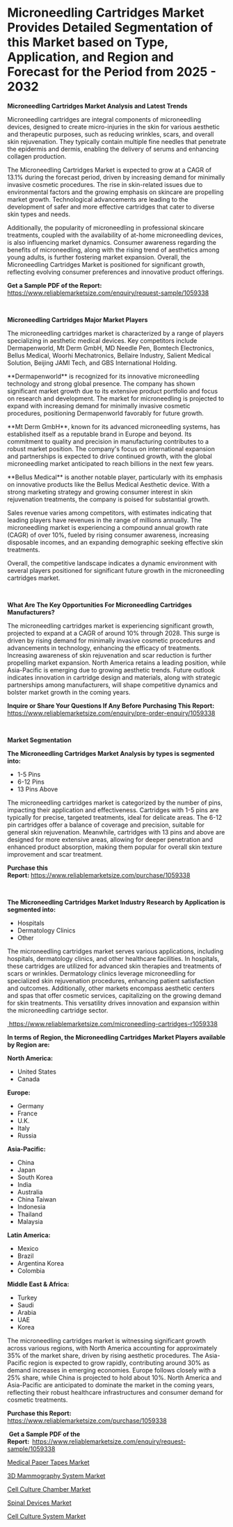 <p><h1>Microneedling Cartridges Market Provides Detailed Segmentation of this Market based on Type, Application, and Region and Forecast for the Period from 2025 - 2032</h1></p><p><strong>Microneedling Cartridges Market Analysis and Latest Trends</strong></p>
<p><p>Microneedling cartridges are integral components of microneedling devices, designed to create micro-injuries in the skin for various aesthetic and therapeutic purposes, such as reducing wrinkles, scars, and overall skin rejuvenation. They typically contain multiple fine needles that penetrate the epidermis and dermis, enabling the delivery of serums and enhancing collagen production.</p><p>The Microneedling Cartridges Market is expected to grow at a CAGR of 13.1% during the forecast period, driven by increasing demand for minimally invasive cosmetic procedures. The rise in skin-related issues due to environmental factors and the growing emphasis on skincare are propelling market growth. Technological advancements are leading to the development of safer and more effective cartridges that cater to diverse skin types and needs.</p><p>Additionally, the popularity of microneedling in professional skincare treatments, coupled with the availability of at-home microneedling devices, is also influencing market dynamics. Consumer awareness regarding the benefits of microneedling, along with the rising trend of aesthetics among young adults, is further fostering market expansion. Overall, the Microneedling Cartridges Market is positioned for significant growth, reflecting evolving consumer preferences and innovative product offerings.</p></p>
<p><strong>Get a Sample PDF of the Report:&nbsp;</strong> <a href="https://www.reliablemarketsize.com/enquiry/request-sample/1059338?utm_campaign=2041&utm_medium=2&utm_source=Github&utm_content=ia&utm_term=03032025&utm_id=microneedling-cartridges">https://www.reliablemarketsize.com/enquiry/request-sample/1059338</a></p>
<p>&nbsp;</p>
<p><strong>Microneedling Cartridges Major Market Players</strong></p>
<p><p>The microneedling cartridges market is characterized by a range of players specializing in aesthetic medical devices. Key competitors include Dermapenworld, Mt Derm GmbH, MD Needle Pen, Bomtech Electronics, Bellus Medical, Woorhi Mechatronics, Bellaire Industry, Salient Medical Solution, Beijing JAMI Tech, and GBS International Holding.</p><p>**Dermapenworld** is recognized for its innovative microneedling technology and strong global presence. The company has shown significant market growth due to its extensive product portfolio and focus on research and development. The market for microneedling is projected to expand with increasing demand for minimally invasive cosmetic procedures, positioning Dermapenworld favorably for future growth.</p><p>**Mt Derm GmbH**, known for its advanced microneedling systems, has established itself as a reputable brand in Europe and beyond. Its commitment to quality and precision in manufacturing contributes to a robust market position. The company's focus on international expansion and partnerships is expected to drive continued growth, with the global microneedling market anticipated to reach billions in the next few years.</p><p>**Bellus Medical** is another notable player, particularly with its emphasis on innovative products like the Bellus Medical Aesthetic device. With a strong marketing strategy and growing consumer interest in skin rejuvenation treatments, the company is poised for substantial growth.</p><p>Sales revenue varies among competitors, with estimates indicating that leading players have revenues in the range of millions annually. The microneedling market is experiencing a compound annual growth rate (CAGR) of over 10%, fueled by rising consumer awareness, increasing disposable incomes, and an expanding demographic seeking effective skin treatments. </p><p>Overall, the competitive landscape indicates a dynamic environment with several players positioned for significant future growth in the microneedling cartridges market.</p></p>
<p>&nbsp;</p>
<p><strong>What Are The Key Opportunities For Microneedling Cartridges Manufacturers?</strong></p>
<p><p>The microneedling cartridges market is experiencing significant growth, projected to expand at a CAGR of around 10% through 2028. This surge is driven by rising demand for minimally invasive cosmetic procedures and advancements in technology, enhancing the efficacy of treatments. Increasing awareness of skin rejuvenation and scar reduction is further propelling market expansion. North America retains a leading position, while Asia-Pacific is emerging due to growing aesthetic trends. Future outlook indicates innovation in cartridge design and materials, along with strategic partnerships among manufacturers, will shape competitive dynamics and bolster market growth in the coming years.</p></p>
<p><strong>Inquire or Share Your Questions If Any Before Purchasing This Report:</strong> <a href="https://www.reliablemarketsize.com/enquiry/pre-order-enquiry/1059338?utm_campaign=2041&utm_medium=2&utm_source=Github&utm_content=ia&utm_term=03032025&utm_id=microneedling-cartridges">https://www.reliablemarketsize.com/enquiry/pre-order-enquiry/1059338</a></p>
<p>&nbsp;</p>
<p><strong>Market Segmentation</strong></p>
<p><strong>The Microneedling Cartridges Market Analysis by types is segmented into:</strong></p>
<p><ul><li>1-5 Pins</li><li>6-12 Pins</li><li>13 Pins Above</li></ul></p>
<p><p>The microneedling cartridges market is categorized by the number of pins, impacting their application and effectiveness. Cartridges with 1-5 pins are typically for precise, targeted treatments, ideal for delicate areas. The 6-12 pin cartridges offer a balance of coverage and precision, suitable for general skin rejuvenation. Meanwhile, cartridges with 13 pins and above are designed for more extensive areas, allowing for deeper penetration and enhanced product absorption, making them popular for overall skin texture improvement and scar treatment.</p></p>
<p><strong>Purchase this Report:&nbsp;</strong><a href="https://www.reliablemarketsize.com/purchase/1059338?utm_campaign=2041&utm_medium=2&utm_source=Github&utm_content=ia&utm_term=03032025&utm_id=microneedling-cartridges">https://www.reliablemarketsize.com/purchase/1059338</a></p>
<p>&nbsp;</p>
<p><strong>The Microneedling Cartridges Market Industry Research by Application is segmented into:</strong></p>
<p><ul><li>Hospitals</li><li>Dermatology Clinics</li><li>Other</li></ul></p>
<p><p>The microneedling cartridges market serves various applications, including hospitals, dermatology clinics, and other healthcare facilities. In hospitals, these cartridges are utilized for advanced skin therapies and treatments of scars or wrinkles. Dermatology clinics leverage microneedling for specialized skin rejuvenation procedures, enhancing patient satisfaction and outcomes. Additionally, other markets encompass aesthetic centers and spas that offer cosmetic services, capitalizing on the growing demand for skin treatments. This versatility drives innovation and expansion within the microneedling cartridge sector.</p></p>
<p><a href="https://www.reliablemarketsize.com/microneedling-cartridges-r1059338?utm_campaign=2041&utm_medium=2&utm_source=Github&utm_content=ia&utm_term=03032025&utm_id=microneedling-cartridges">&nbsp;https://www.reliablemarketsize.com/microneedling-cartridges-r1059338</a></p>
<p><strong>In terms of Region, the Microneedling Cartridges Market Players available by Region are:</strong></p>
<p>
    <p> <strong> North America: </strong>
        <ul>
            <li>United States</li>
            <li>Canada</li>
        </ul>
        </p> 
    <p> <strong> Europe: </strong>
        <ul>
            <li>Germany</li>
            <li>France</li>
            <li>U.K.</li>
            <li>Italy</li>
            <li>Russia</li>
        </ul>
        </p> 
    <p> <strong> Asia-Pacific: </strong>
        <ul>
            <li>China</li>
            <li>Japan</li>
            <li>South Korea</li>
            <li>India</li>
            <li>Australia</li>
            <li>China Taiwan</li>
            <li>Indonesia</li>
            <li>Thailand</li>
            <li>Malaysia</li>
        </ul>
        </p> 
    <p> <strong> Latin America: </strong>
        <ul>
            <li>Mexico</li>
            <li>Brazil</li>
            <li>Argentina Korea</li>
            <li>Colombia</li>
        </ul>
        </p> 
    <p> <strong> Middle East & Africa: </strong>
        <ul>
            <li>Turkey</li>
            <li>Saudi</li>
            <li>Arabia</li>
            <li>UAE</li>
            <li>Korea</li>
        </ul>
    </p>
    </p>
<p><p>The microneedling cartridges market is witnessing significant growth across various regions, with North America accounting for approximately 35% of the market share, driven by rising aesthetic procedures. The Asia-Pacific region is expected to grow rapidly, contributing around 30% as demand increases in emerging economies. Europe follows closely with a 25% share, while China is projected to hold about 10%. North America and Asia-Pacific are anticipated to dominate the market in the coming years, reflecting their robust healthcare infrastructures and consumer demand for cosmetic treatments.</p></p>
<p><strong>Purchase this Report: </strong><a href="https://www.reliablemarketsize.com/purchase/1059338?utm_campaign=2041&utm_medium=2&utm_source=Github&utm_content=ia&utm_term=03032025&utm_id=microneedling-cartridges">https://www.reliablemarketsize.com/purchase/1059338</a></p>
<p>&nbsp;<strong>Get a Sample PDF of the Report:&nbsp;&nbsp;</strong><a href="https://www.reliablemarketsize.com/enquiry/request-sample/1059338?utm_campaign=2041&utm_medium=2&utm_source=Github&utm_content=ia&utm_term=03032025&utm_id=microneedling-cartridges">https://www.reliablemarketsize.com/enquiry/request-sample/1059338</a></p>
<p><strong></strong></p>
<p><p><a href="https://github.com/mriwacraane/Market-Research-Report-List-1/blob/main/medical-paper-tapes-market.md?utm_campaign=2041&utm_medium=2&utm_source=Github&utm_content=ia&utm_term=03032025&utm_id=microneedling-cartridges">Medical Paper Tapes Market</a></p><p><a href="https://github.com/krulicfidura/Market-Research-Report-List-1/blob/main/3d-mammography-system-market.md?utm_campaign=2041&utm_medium=2&utm_source=Github&utm_content=ia&utm_term=03032025&utm_id=microneedling-cartridges">3D Mammography System Market</a></p><p><a href="https://github.com/shewlisapsai/Market-Research-Report-List-1/blob/main/cell-culture-chamber-market.md?utm_campaign=2041&utm_medium=2&utm_source=Github&utm_content=ia&utm_term=03032025&utm_id=microneedling-cartridges">Cell Culture Chamber Market</a></p><p><a href="https://github.com/chikenmhamdi/Market-Research-Report-List-1/blob/main/spinal-devices-market.md?utm_campaign=2041&utm_medium=2&utm_source=Github&utm_content=ia&utm_term=03032025&utm_id=microneedling-cartridges">Spinal Devices Market</a></p><p><a href="https://github.com/hunanuzmez/Market-Research-Report-List-1/blob/main/cell-culture-system-market.md?utm_campaign=2041&utm_medium=2&utm_source=Github&utm_content=ia&utm_term=03032025&utm_id=microneedling-cartridges">Cell Culture System Market</a></p></p>